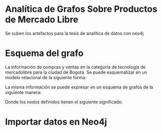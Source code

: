 # Analítica de Grafos Sobre Productos de Mercado Libre
Se suben los artefactos para la tesis de analitica de datos con neo4j

# Esquema del grafo
La información de compras y ventas en la categoría de tecnología de mercadolibre para la ciudad de Bogotá. Se puede esquematizar en un modelo relacional de la siguiente forma:
 
La misma información se puede expresar en un esquema de grafos de la siguiente manera:
 
Donde los nodos definidos tienen el siguiente significado:


# Importar datos en Neo4j
